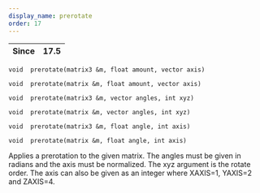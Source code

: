 ```yaml
---
display_name: prerotate
order: 17
---
```

| Since | 17.5 |
| --- | --- |

`void  prerotate(matrix3 &m, float amount, vector axis)`

`void  prerotate(matrix &m, float amount, vector axis)`

`void  prerotate(matrix3 &m, vector angles, int xyz)`

`void  prerotate(matrix &m, vector angles, int xyz)`

`void  prerotate(matrix3 &m, float angle, int axis)`

`void  prerotate(matrix &m, float angle, int axis)`

Applies a prerotation to the given matrix. The angles must be given in
radians and the axis must be normalized. The xyz argument is the rotate order.
The axis can also be given as an integer where XAXIS=1, YAXIS=2 and ZAXIS=4.
